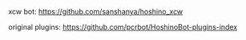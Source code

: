 xcw bot: https://github.com/sanshanya/hoshino_xcw

original plugins: https://github.com/pcrbot/HoshinoBot-plugins-index
